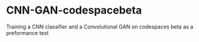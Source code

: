 # CNN-GAN-codespacebeta
Training a CNN classifier and a Convolutional GAN on codespaces beta as a preformance test
